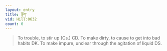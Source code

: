 ```yaml
---
layout: entry
title: རྙོག་
vid: Hill:0632
count: 0
---
```

> To trouble, to stir up (Cs\.) CD\. To make dirty, to cause to get into bad habits DK\. To make impure, unclear through the agitation of liquid DS\.


